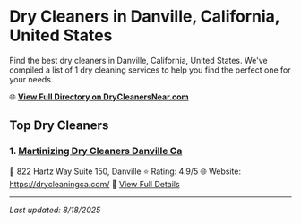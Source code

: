 # Dry Cleaners in Danville, California, United States

Find the best dry cleaners in Danville, California, United States. We've compiled a list of 1 dry cleaning services to help you find the perfect one for your needs.

🌐 **[View Full Directory on DryCleanersNear.com](https://drycleanersnear.com/city/US/California/Danville)**

## Top Dry Cleaners

### 1. [Martinizing Dry Cleaners Danville Ca](https://drycleanersnear.com/dryCleaner/689d4356756b71cad101f047/martinizing-dry-cleaners-danville-ca)
📍 822 Hartz Way Suite 150, Danville
⭐ Rating: 4.9/5
🌐 Website: https://drycleaningca.com/
🔗 [View Full Details](https://drycleanersnear.com/dryCleaner/689d4356756b71cad101f047/martinizing-dry-cleaners-danville-ca)


---

*Last updated: 8/18/2025*
